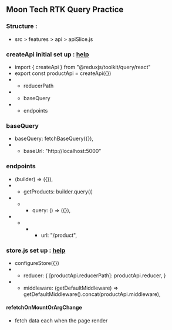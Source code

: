 ## Moon Tech RTK Query Practice

### Structure :

- src > features > api > apiSlice.js

### createApi initial set up : [help](https://redux-toolkit.js.org/tutorials/rtk-query#create-an-api-service)

- import { createApi } from "@reduxjs/toolkit/query/react"
- export const productApi = createApi({})
- - reducerPath
- - baseQuery
- - endpoints

### baseQuery

- baseQuery: fetchBaseQuery({}),
- - baseUrl: "http://localhost:5000"

### endpoints

- (builder) => ({}),
- - getProducts: builder.query({
- - - query: () => ({}),
- - - - url: "/product",

### store.js set up : [help](https://redux-toolkit.js.org/tutorials/rtk-query#add-the-service-to-your-store)

- configureStore({})
- - reducer: { [productApi.reducerPath]: productApi.reducer, }
- - middleware: (getDefaultMiddleware) => getDefaultMiddleware().concat(productApi.middleware),

#### refetchOnMountOrArgChange

- fetch data each when the page render
